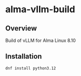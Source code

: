 # alma-vllm-build
## Overview
Build of vLLM for Alma Linux 8.10
## Installation
```bash
dnf install python3.12
```

